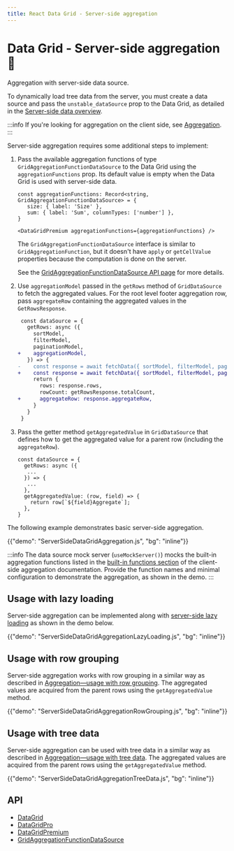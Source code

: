 ```yaml
---
title: React Data Grid - Server-side aggregation
---
```


# Data Grid - Server-side aggregation [<span class="plan-premium"></span>](/x/introduction/licensing/#premium-plan 'Premium plan')🧪

<p class="description">Aggregation with server-side data source.</p>

To dynamically load tree data from the server, you must create a data source and pass the `unstable_dataSource` prop to the Data Grid, as detailed in the [Server-side data overview](/x/react-data-grid/server-side-data/).

:::info
If you're looking for aggregation on the client side, see [Aggregation](/x/react-data-grid/aggregation/).
:::

Server-side aggregation requires some additional steps to implement:

1. Pass the available aggregation functions of type `GridAggregationFunctionDataSource` to the Data Grid using the `aggregationFunctions` prop. Its default value is empty when the Data Grid is used with server-side data.

   ```tsx
   const aggregationFunctions: Record<string, GridAggregationFunctionDataSource> = {
      size: { label: 'Size' },
      sum: { label: 'Sum', columnTypes: ['number'] },
   }

   <DataGridPremium aggregationFunctions={aggregationFunctions} />
   ```

   The `GridAggregationFunctionDataSource` interface is similar to `GridAggregationFunction`, but it doesn't have `apply` or `getCellValue` properties because the computation is done on the server.

   See the [GridAggregationFunctionDataSource API page](/x/api/data-grid/grid-aggregation-function-data-source/) for more details.

2. Use `aggregationModel` passed in the `getRows` method of `GridDataSource` to fetch the aggregated values.
   For the root level footer aggregation row, pass `aggregateRow` containing the aggregated values in the `GetRowsResponse`.

   ```diff
    const dataSource = {
      getRows: async ({
        sortModel,
        filterModel,
        paginationModel,
   +    aggregationModel,
      }) => {
   -    const response = await fetchData({ sortModel, filterModel, paginationModel });
   +    const response = await fetchData({ sortModel, filterModel, paginationModel, aggregationModel });
        return {
          rows: response.rows,
          rowCount: getRowsResponse.totalCount,
   +      aggregateRow: response.aggregateRow,
        }
      }
    }
   ```

3. Pass the getter method `getAggregatedValue` in `GridDataSource` that defines how to get the aggregated value for a parent row (including the `aggregateRow`).

   ```tsx
   const dataSource = {
     getRows: async ({
      ...
     }) => {
      ...
     },
     getAggregatedValue: (row, field) => {
       return row[`${field}Aggregate`];
     },
   }
   ```

The following example demonstrates basic server-side aggregation.

{{"demo": "ServerSideDataGridAggregation.js", "bg": "inline"}}

:::info
The data source mock server (`useMockServer()`) mocks the built-in aggregation functions listed in the [built-in functions section](/x/react-data-grid/aggregation/#built-in-functions) of the client-side aggregation documentation.
Provide the function names and minimal configuration to demonstrate the aggregation, as shown in the demo.
:::

## Usage with lazy loading

Server-side aggregation can be implemented along with [server-side lazy loading](/x/react-data-grid/server-side-data/lazy-loading/) as shown in the demo below.

{{"demo": "ServerSideDataGridAggregationLazyLoading.js", "bg": "inline"}}

## Usage with row grouping

Server-side aggregation works with row grouping in a similar way as described in [Aggregation—usage with row grouping](/x/react-data-grid/aggregation/#usage-with-row-grouping).
The aggregated values are acquired from the parent rows using the `getAggregatedValue` method.

{{"demo": "ServerSideDataGridAggregationRowGrouping.js", "bg": "inline"}}

## Usage with tree data

Server-side aggregation can be used with tree data in a similar way as described in [Aggregation—usage with tree data](/x/react-data-grid/aggregation/#usage-with-tree-data).
The aggregated values are acquired from the parent rows using the `getAggregatedValue` method.

{{"demo": "ServerSideDataGridAggregationTreeData.js", "bg": "inline"}}

## API

- [DataGrid](/x/api/data-grid/data-grid/)
- [DataGridPro](/x/api/data-grid/data-grid-pro/)
- [DataGridPremium](/x/api/data-grid/data-grid-premium/)
- [GridAggregationFunctionDataSource](/x/api/data-grid/grid-aggregation-function-data-source/)
